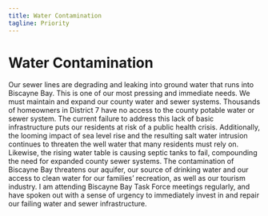```yaml
---
title: Water Contamination
tagline: Priority
---
```


<!-- TODO Use template/layout which has hero text w/o image  -->

# Water Contamination

Our sewer lines are degrading and leaking into ground water that runs into Biscayne Bay. This is one of our most pressing and immediate needs. We must maintain and expand our county water and sewer systems. Thousands of homeowners in District 7 have no access to the county potable water or sewer system. The current failure to address this lack of basic infrastructure puts our residents at risk of a public health crisis. Additionally, the looming impact of sea level rise and the resulting salt water intrusion continues to threaten the well water that many residents must rely on. Likewise, the rising water table is causing septic tanks to fail, compounding the need for expanded county sewer systems. The contamination of Biscayne Bay threatens our aquifer, our source of drinking water and our access to clean water for our families’ recreation, as well as our tourism industry. I am attending Biscayne Bay Task Force meetings regularly, and have spoken out with a sense of urgency to immediately invest in and repair our failing water and sewer infrastructure.